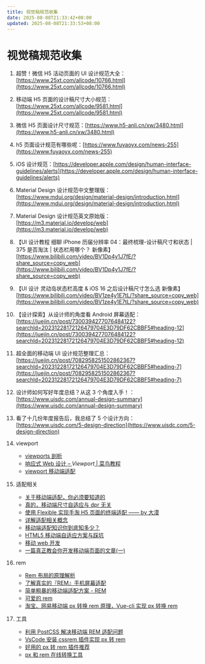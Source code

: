 ```yaml
---
title: 视觉稿规范收集
date: 2025-08-08T21:33:42+08:00
updated: 2025-08-08T21:33:53+08:00
---
```


# 视觉稿规范收集

1. 超赞！微信 H5 活动页面的 UI 设计规范大全：[https://www.25xt.com/allcode/10766.html](https://www.25xt.com/allcode/10766.html)
2. 移动端 H5 页面的设计稿尺寸大小规范：[https://www.25xt.com/allcode/9581.html](https://www.25xt.com/allcode/9581.html)
3. 微信 H5 页面设计尺寸规范：[https://www.h5-anli.cn/xw/3480.html](https://www.h5-anli.cn/xw/3480.html)
4. h5 页面设计规范有哪些呢：[https://www.fuyaoyx.com/news-255](https://www.fuyaoyx.com/news-255)
5. iOS 设计规范：[https://developer.apple.com/design/human-interface-guidelines/alerts](https://developer.apple.com/design/human-interface-guidelines/alerts)
6. Material Design 设计规范中文整理版：[https://www.mdui.org/design/material-design/introduction.html](https://www.mdui.org/design/material-design/introduction.html)
7. Material Design 设计规范英文原始版：[https://m3.material.io/develop/web](https://m3.material.io/develop/web)
8. 【UI 设计教程 细聊 iPhone 历届分辨率 04：最终梳理-设计稿尺寸和状态 | 375 是否淘汰 | 状态栏用哪个？ 新像素】 [https://www.bilibili.com/video/BV1Dp4y1J7fE/?share_source=copy_web](https://www.bilibili.com/video/BV1Dp4y1J7fE/?share_source=copy_web)
9. 【UI 设计 灵动岛状态栏高度 & iOS 16 之后设计稿尺寸怎么选 新像素】 [https://www.bilibili.com/video/BV1ze4y1E7tL/?share_source=copy_web](https://www.bilibili.com/video/BV1ze4y1E7tL/?share_source=copy_web)
10. 【设计探索】从设计师的角度看 Android 屏幕适配：[https://juejin.cn/post/7300394277076484122?searchId=20231228172126479704E3D79DF62CBBF5#heading-12](https://juejin.cn/post/7300394277076484122?searchId=20231228172126479704E3D79DF62CBBF5#heading-12)
11. 超全面的移动端 UI 设计规范整理汇总：[https://juejin.cn/post/7082958251502862367?searchId=20231228172126479704E3D79DF62CBBF5#heading-7](https://juejin.cn/post/7082958251502862367?searchId=20231228172126479704E3D79DF62CBBF5#heading-7)
12. 设计师如何写好年度总结？从这 3 个角度入手！：[https://www.uisdc.com/annual-design-summary](https://www.uisdc.com/annual-design-summary)
13. 看了十几份年度报告后，我总结了 5 个设计方向：[https://www.uisdc.com/5-design-direction](https://www.uisdc.com/5-design-direction)
14. viewport

    - [viewports 剖析](https://link.juejin.cn?target=https%3A%2F%2Fwww.w3cplus.com%2Fcss%2Fviewports.html)
    - [响应式 Web 设计 – ](https://link.juejin.cn?target=https%3A%2F%2Fwww.baidu.com%2Flink%3Furl%3DtJ6mpbiIwAzmV0E6UV8OcTHYFo7D7Oquy9Cw-f30gAL-rFT6_H22lHKuXFAi670iap6ZK8zrVtQyTCGVsmCUdq%26wd%3D%26eqid%3Dc9d9f37600067e95000000025c6a210b)_Viewport_[ | 菜鸟教程](https://link.juejin.cn?target=https%3A%2F%2Fwww.baidu.com%2Flink%3Furl%3DtJ6mpbiIwAzmV0E6UV8OcTHYFo7D7Oquy9Cw-f30gAL-rFT6_H22lHKuXFAi670iap6ZK8zrVtQyTCGVsmCUdq%26wd%3D%26eqid%3Dc9d9f37600067e95000000025c6a210b)
    - [viewport 移动端适配](https://juejin.cn/post/6844903721697017864)
15. 适配相关

    - [关于移动端适配，你必须要知道的](https://juejin.cn/post/6844903845617729549#heading-28)
    - [真的，移动端尺寸自适应与 dpr 无关](https://juejin.cn/post/6844903629111951373)
    - [使用 Flexible 实现手淘 H5 页面的终端适配 —— by 大漠](https://link.juejin.im/?target=https%3A%2F%2Fgithub.com%2Famfe%2Farticle%2Fissues%2F17)
    - [详解适配相关概念](https://link.juejin.cn?target=https%3A%2F%2Fwww.kancloud.cn%2Fchandler%2Fweb_app%2F591334)
    - [移动端适配知识你到底知多少？](https://juejin.cn/post/6844903655045333000)
    - [HTML5 移动端自适应方案与踩坑](https://juejin.cn/post/6844903795613237261)
    - [移动 web 开发](https://link.juejin.cn?target=https%3A%2F%2Fwww.kancloud.cn%2Fchandler%2Fweb_app%2F488213)
    - [一篇真正教会你开发移动端页面的文章(一)](https://link.juejin.cn?target=http%3A%2F%2Fhcysun.me%2F2015%2F10%2F16%2F%E4%B8%80%E7%AF%87%E7%9C%9F%E6%AD%A3%E6%95%99%E4%BC%9A%E4%BD%A0%E5%BC%80%E5%8F%91%E7%A7%BB%E5%8A%A8%E7%AB%AF%E9%A1%B5%E9%9D%A2%E7%9A%84%E6%96%87%E7%AB%A0(%E4%B8%80)%2F)
16. rem

    - [Rem 布局的原理解析](https://link.juejin.cn?target=https%3A%2F%2Fzhuanlan.zhihu.com%2Fp%2F30413803)
    - [了解真实的『REM』手机屏幕适配](https://link.juejin.cn?target=https%3A%2F%2Fgithub.com%2Fhbxeagle%2Frem%2Fblob%2Fmaster%2FREADME.md)
    - [简单粗暴的移动端适配方案 - REM](https://link.juejin.cn?target=http%3A%2F%2Fimweb.io%2Ftopic%2F5a523cc0a192c3b460fce3a5)
    - [可爱的 rem](https://juejin.cn/post/6844903680253100046)
    - [淘宝、网易移动端 px 转换 rem 原理，Vue-cli 实现 px 转换 rem](https://juejin.cn/post/6844903623999094791)
17. 工具

    - [利用 PostCSS 解决移动端 REM 适配问题](https://link.juejin.cn?target=https%3A%2F%2Fsegmentfault.com%2Fa%2F1190000010947054)
    - [VsCode 安装 cssrem 插件实现 px 转 rem](https://link.juejin.cn?target=https%3A%2F%2Fwww.jianshu.com%2Fp%2Ffbfbc60c4faf)
    - [好用的 px 转 rem 插件推荐](https://link.juejin.cn?target=https%3A%2F%2Fsegmentfault.com%2Fa%2F1190000014114358)
    - [px 和 rem 在线转换工具](https://link.juejin.cn?target=http%3A%2F%2Fpvp.qq.com%2Fact%2Fa20161209story%2Frempx.htm)
